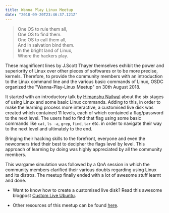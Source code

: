 ```yaml
---
title: Wanna Play Linux Meetup
date: "2018-09-20T23:46:37.121Z"
---
```


> One OS to rule them all,  
> One OS to find them.  
> One OS to call them all,  
> And in salvation bind them.  
> In the bright land of Linux,  
> Where the hackers play.  

These magnificent lines by J.Scott Thayer themselves exhibit the power and superiority of Linux over other pieces of softwares or to be more precise, kernels. Therefore, to provide the community members with an introduction to the Linux command line and the various basic commands of Linux, OSDC organized the "Wanna-Play-Linux Meetup" on 30th August 2018.

It started with an introductory talk by [Himanshu Nailwal](https://github.com/crapsystem) about the six stages of using Linux and some basic Linux commands. Adding to this, in order to make the learning process more interactive, a customised live disk was created which contained 11 levels, each of which contained a flag/password to the next level. The users had to find that flag using some basic commands like `cat`, `ls -a`, `grep`, `find`, `tar` etc. in order to navigate their way to the next level and ultimately to the end.

Bringing their hacking skills to the forefront, everyone and even the newcomers tried their best to decipher the flags level by level. This approach of learning by doing was highly appreciated by all the community members.

This wargame simulation was followed by a QnA session in which the community members clarified their various doubts regarding using Linux and its distros. The meetup finally ended with a lot of awesome stuff learnt and done.

* Want to know how to create a customised live disk? Read this awesome blogpost [Custom Live Ubuntu](https://osdc.github.io/blog/custom-ubuntu-live-cd/).

* Other resources of this meetup can be found [here](https://github.com/osdc/meetups).
